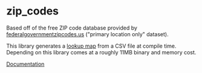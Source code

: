 # zip_codes

Based off of the free ZIP code database provided by [federalgovernmentzipcodes.us](http://federalgovernmentzipcodes.us/) ("primary location only" dataset).

This library generates a [lookup map](https://crates.io/crates/phf) from a CSV file at compile time. Depending on this library comes at a roughly 11MB binary and memory cost.

[Documentation](http://skylerlipthay.github.io/zip_codes/doc/zip_codes/)
